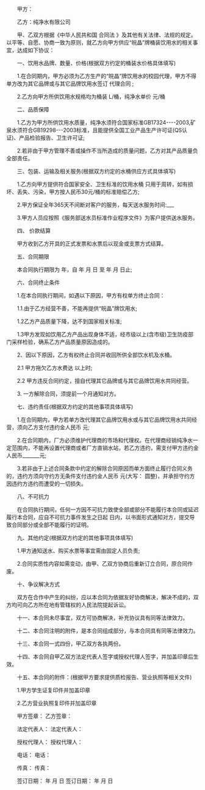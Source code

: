 
 　　甲方：
 
 　　乙方：纯净水有限公司
 
 　　甲、乙双方根据《中华人民共和国
合同法
》及其他有关法律、法规的规定。以平等、自愿、协商一致为原则，就乙方向甲方供应“皖晶”牌桶装饮用水的相关事宜，达成如下协议：
 
 　　一、饮用水品牌、数量、价格(根据双方约定的桶装水价格具体填写)
 
 　　1.在合同期内，甲方必须为乙方生产的“皖晶”牌饮用水的校园代理，甲方不得单方改为其它品牌或与其它品牌饮用水签订
代理合同
;
 
 　　2.乙方向甲方所供饮用水规格均为桶装 L/桶，纯净水单价 元/桶
 
 　　二、品质保障
 
 　　1.乙方为甲方所供饮用水质量，纯净水须符合国家标准GB17324----2003,矿泉水须符合GB19298---2003标准，且能提供全国工业产品生产许可证(QS认证)、产品检验报告、卫生许可证;
 
 　　2.若非由于甲方管理不善或操作不当所造成的质量问题，乙方对其产品质量负全部责任。
 
 　　三、包装、运输及相关服务(根据双方约定的水桶供应方式具体填写)
 
 　　1.乙方向甲方提供符合国家安全、卫生标准的饮用水桶 只用于周转，如有损坏、丢失、污染，甲方按人民币30元/桶的标准赔偿乙方;
 
 　　2.甲方保证全年365天不间断对客户的服务，每天送水服务时间:___
 
 　　3.甲方人员应按照《服务部送水员标准作业程序文件》为客户提供送水服务。
 
 　　四、 价款结算
 
 　　甲方收到乙方开具的正式发票和水票后以现金或支票方式结算。
 
 　　五、合同期限
 
 　　本合同执行期限为 年，自 年 月 日 至 年 月 日止;
 
 　　六、合同终止条件
 
 　　1.在本合同执行期间，如遇以下原因，甲方有权单方终止合同：
 
 　　1.1.由于乙方经营不善，不能再提供“皖晶”牌饮用水;
 
 　　1.2乙方产品质量下降，达不到国家相关标准;
 
 　　1.3甲方发现如饮用乙方产品出现身体不适，经市级以上(含市级)卫生防疫部门采样检验，确系乙方产品质量原因造成的。
 
 　　2、因以下原因，乙方有权终止合同并收回所供全部饮水机及水桶。
 
 　　2.1 甲方拖欠乙方水费达 以上时;
 
 　　2.2 甲方违反合同约定，擅自代理其它品牌或与其它品牌饮用水共同经营。
 
 　　3. 一方解除合同，须提前一个月通知对方。
 
 　　七、违约责任(根据双方约定的其他事项具体填写)
 
 　　1.在合同期内，甲方若单方改代理其它品牌饮用水或与其它品牌饮用水共同经营，须向乙方支付违约金人民币 元;
 
 　　2.在合同期内，厂方必须维护代理商的市场和代理权。在代理商经销纯净水一定范围内，不能再设置代理商或者厂方直销水站，若乙方违约，需支付甲方违约金人民币_______元;
 
 　　3.若非由于上述合同条款中约定的解除合同原因而单方面终止履行合同义务的，违约方须向守约方无条件支付违约金人民币 元(大写： 圆整)，并承担守约方因违约方违约而遭受的一切损失。
 
 　　八、不可抗力
 
 　　在合同执行期间，任何一方因不可抗力致使全部或部分不能履行本合同或延迟履行本合同，应自不可抗力事件发生之日起 日内，以书面形式通知对方，提交导致合同部分或全部不能履行的证明。
 
 　　九、其他约定(根据双方约定的其他事项具体填写)
 
 　　1.甲方通知送水、购买水票等事宜需由固定人员负责;
 
 　　2.合同实质性内容如需变动，由甲、乙双方协商后重新订立合同，原合同作废。
 
 　　十、争议解决方式
 
 　　双方在合作中产生的纠纷，应以本合同为依据友好协商解决，解决不成的，双方均可向乙方所在地有管辖权的人民法院提起诉讼。
 
 　　十一、本合同未尽事宜，双方可协商解决，补充协议具有同等法律效力。
 
 　　十二、本合同注明的附件，是本合同组成部分，与本合同具有同等法律效力。
 
 　　十三、本合同一式四份，甲乙双方各执两份。
 
 　　十四、本合同自甲乙双方法定代表人签字或授权代理人签字，并加盖印章后生效。
 
 　　十五、本合同的附件：(根据甲方要求提供质检报告、营业执照等相关文件)
 
 　　1.甲方学生证复印件并加盖印章
 
 　　2.乙方营业执照复印件并加盖印章
 
 　　甲方签章： 乙方签章：
 
 　　法定代表人： 法定代表人：
 
 　　授权代理人： 授权代理人：
 
 　　电话： 电话：
 
 　　传真： 传真：
 
 　　签订日期： 年 月 日 签订日期： 年 月 日
 
 

 
 
 
 
 
  


  
 

  


  


  
 
 
 
 

